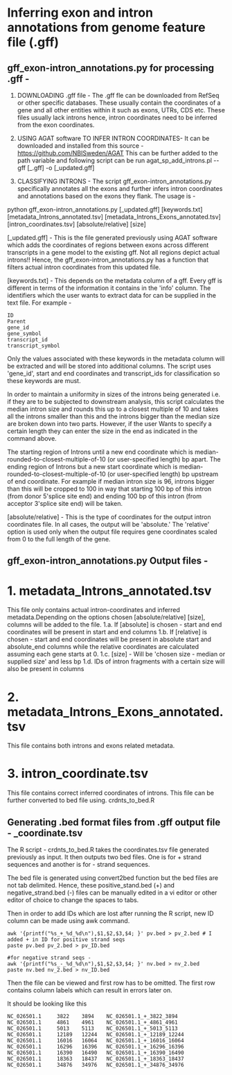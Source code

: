# Inferring exon and intron annotations from genome feature file (.gff)

## gff_exon-intron_annotations.py for processing .gff -

1. DOWNLOADING .gff file -
The .gff fle can be downloaded from RefSeq or other specific databases.
These usually contain the coordinates of a gene and all other entities within it such as exons, UTRs, CDS etc.
These files usually lack introns hence, intron coordinates need to be inferred from the exon coordinates.

2. USING AGAT software TO INFER INTRON COORDINATES-
It can be downloaded and installed from this source -  https://github.com/NBISweden/AGAT
This can be further added to the path variable and following script can be run
agat_sp_add_introns.pl --gff [_.gff] -o [_updated.gff]

3. CLASSIFYING INTRONS -
The script gff_exon-intron_annotations.py specifically annotates all the exons and further infers intron coordinates and annotations based on the exons they flank. The usage is -

python gff_exon-intron_annotations.py [_updated.gff] [keywords.txt] [metadata_Introns_annotated.tsv] [metadata_Introns_Exons_annotated.tsv][intron_coordinates.tsv] [absolute/relative] [size]

[_updated.gff] - This is the file generated previously using AGAT software which adds the coordinates of regions between exons across different transcripts in a gene model to the existing gff. Not all regions depict actual introns!! Hence, the gff_exon-intron_annotations.py has a function that filters actual intron coordinates from this updated file.

[keywords.txt] - This depends on the metadata column of a gff. Every gff is different in terms of the information it contains in the 'info' column.
The identifiers which the user wants to extract data for can be supplied in the text file. For example -

```
ID
Parent
gene_id
gene_symbol
transcript_id
transcript_symbol

```
Only the values associated with these keywords in the metadata column will be extracted and will be stored into additional
columns.
The script uses 'gene_id', start and end coordinates and transcript_ids for classification so these keywords are must.

In order to maintain a uniformity in sizes of the introns being generated i.e. if they are to be subjected to downstream
analysis, this script calculates the median intron size and rounds this up to a closest multiple of 10 and takes all the
introns smaller than this and the introns bigger than the median size are broken down into two parts. However, if the user
Wants to specify a certain length they can enter the size in the end as indicated in the command above.

The starting region of Introns until a new end coordinate which is median-rounded-to-closest-multiple-of-10 (or user-specified length) bp apart.
The ending region of Introns but a new start coordinate which is median-rounded-to-closest-multiple-of-10 (or user-specified length) bp upstream of
end coordinate.
For example if median intron size is 96, introns bigger than this will be cropped to 100 in way that starting 100 bp of
this intron (from donor 5'splice site end) and ending 100 bp of this intron (from acceptor 3'splice site end) will be taken.

[absolute/relative] - This is the type of coordinates for the output intron coordinates file. In all cases, the output will be 'absolute.' The 'relative' option is used only when the output file requires gene coordinates scaled from 0 to the full length of the gene.

##  gff_exon-intron_annotations.py Output files - 

# 1. metadata_Introns_annotated.tsv
This file only contains actual intron-coordinates and inferred metadata.Depending on the options chosen [absolute/relative] [size], columns will be added to the file.
   1.a. If [absolute] is chosen - start and end coordinates will be present in start and end columns
   1.b. If [relative] is chosen - start and end coordinates will be present in absolute start and absolute_end columns while the relative coordinates are 	calculated assuming each gene starts at 0.
   1.c. [size] - Will be 'chosen size - median or supplied size' and less bp
   1.d. IDs of intron fragments with a certain size will also be present in columns
   
# 2. metadata_Introns_Exons_annotated.tsv 
This file contains both introns and exons related metadata.

# 3. intron_coordinate.tsv 
This file contains correct inferred coordinates of introns. This file can be further converted to bed file using. crdnts_to_bed.R 

## Generating .bed format files from .gff output file - _coordinate.tsv

The R script - crdnts_to_bed.R takes the coordinates.tsv file generated previously as input.
It then outputs two bed files. One is for + strand sequences and another is for - strand sequences.

The bed file is generated using convert2bed function but the bed files are not tab delimited. Hence, these positive_stand.bed (+) and
negative_strand.bed (-) files can be manually edited in a vi editor or other editor of choice to change the spaces to tabs.

Then in order to add IDs which are lost after running the R script, new ID column can be made using awk command.

```
awk '{printf("%s_+_%d_%d\n"),$1,$2,$3,$4; }' pv.bed > pv_2.bed # I added + in ID for positive strand seqs
paste pv.bed pv_2.bed > pv_ID.bed

#for negative strand seqs -
awk '{printf("%s_-_%d_%d\n"),$1,$2,$3,$4; }' nv.bed > nv_2.bed
paste nv.bed nv_2.bed > nv_ID.bed
```
Then the file can be viewed and first row has to be omitted. The first row contains column labels which can result in errors later on.

It should be looking like this

```
NC_026501.1     3822    3894    NC_026501.1_+_3822_3894
NC_026501.1     4861    4961    NC_026501.1_+_4861_4961
NC_026501.1     5013    5113    NC_026501.1_+_5013_5113
NC_026501.1     12189   12244   NC_026501.1_+_12189_12244
NC_026501.1     16016   16064   NC_026501.1_+_16016_16064
NC_026501.1     16296   16396   NC_026501.1_+_16296_16396
NC_026501.1     16390   16490   NC_026501.1_+_16390_16490
NC_026501.1     18363   18437   NC_026501.1_+_18363_18437
NC_026501.1     34876   34976   NC_026501.1_+_34876_34976

```
